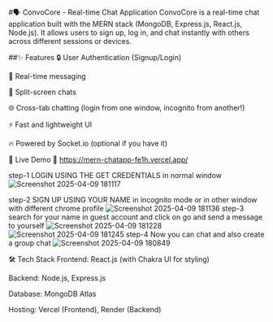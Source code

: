 #🗣️ ConvoCore - Real-time Chat Application
ConvoCore is a real-time chat application built with the MERN stack (MongoDB, Express.js, React.js, Node.js).
It allows users to sign up, log in, and chat instantly with others across different sessions or devices.

##✨ Features
🔒 User Authentication (Signup/Login)

💬 Real-time messaging

📱 Split-screen chats

🌐 Cross-tab chatting (login from one window, incognito from another!)

⚡ Fast and lightweight UI

🔥 Powered by Socket.io (optional if you have it)

🚀 Live Demo
🔗 https://mern-chatapp-fe1h.vercel.app/

step-1 LOGIN USING THE GET CREDENTIALS in normal window
![Screenshot 2025-04-09 181117](https://github.com/user-attachments/assets/c12b135f-60d1-499c-b52e-d5aae184356e)

step-2 SIGN UP USING YOUR NAME in incognito mode or in other window with different chrome profile 
![Screenshot 2025-04-09 181136](https://github.com/user-attachments/assets/ba47121a-4f4c-4124-8767-a654674f78ce)
step-3 search for your name in guest account and click on go and send a message to yourself
![Screenshot 2025-04-09 181228](https://github.com/user-attachments/assets/b550f328-a470-4a85-a190-c6c31ff5731c)
![Screenshot 2025-04-09 181245](https://github.com/user-attachments/assets/204de8d9-6cfc-43f7-91ed-b58a7bf15d74)
step-4 Now you can chat and also create a group chat 
![Screenshot 2025-04-09 180849](https://github.com/user-attachments/assets/1d101fee-4c74-4d38-97b9-4e7c162ce6c7)


🛠️ Tech Stack
Frontend: React.js (with Chakra UI for styling)

Backend: Node.js, Express.js

Database: MongoDB Atlas

Hosting: Vercel (Frontend), Render (Backend)
